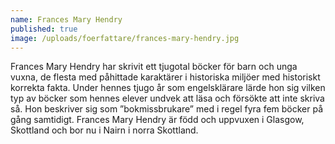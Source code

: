```yaml
---
name: Frances Mary Hendry
published: true
image: /uploads/foerfattare/frances-mary-hendry.jpg
---
```

Frances Mary Hendry har skrivit ett tjugotal böcker för barn och unga vuxna, de flesta med påhittade karaktärer i historiska miljöer med historiskt korrekta fakta. Under hennes tjugo år som engelsklärare lärde hon sig vilken typ av böcker som hennes elever undvek att läsa och försökte att inte skriva så. Hon beskriver sig som ”bokmissbrukare” med i regel fyra fem böcker på gång samtidigt. Frances Mary Hendry är född och uppvuxen i Glasgow, Skottland och bor nu i Nairn i norra Skottland.
